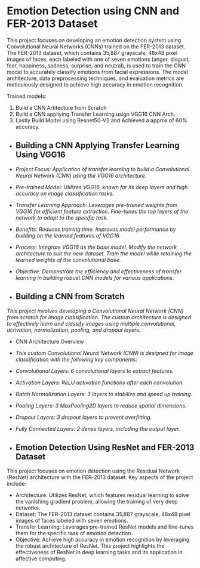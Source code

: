 # Emotion Detection using CNN and FER-2013 Dataset

This project focuses on developing an emotion detection system using Convolutional Neural Networks (CNNs) trained on the FER-2013 dataset. The FER-2013 dataset, which contains 35,887 grayscale, 48x48 pixel images of faces, each labeled with one of seven emotions (anger, disgust, fear, happiness, sadness, surprise, and neutral), is used to train the CNN model to accurately classify emotions from facial expressions. The model architecture, data preprocessing techniques, and evaluation metrics are meticulously designed to achieve high accuracy in emotion recognition.

Trained models:

1. Build a CNN Artitecture from Scratch
2. Build a CNN appliying Transfer Learning usign VGG16 CNN Arch.
3. Lastly Build Model using Resnet50-V2 and Achieved a approx of 60% accuracy.





* ## Building a CNN Applying Transfer Learning Using VGG16

* *Project Focus: Application of transfer learning to build a Convolutional Neural Network (CNN) using the VGG16 architecture.*

* *Pre-trained Model: Utilizes VGG16, known for its deep layers and high accuracy on image classification tasks.*

* *Transfer Learning Approach: Leverages pre-trained weights from VGG16 for efficient feature extraction. Fine-tunes the top layers of the network to adapt to the specific task.*

* *Benefits: Reduces training time. Improves model performance by building on the learned features of VGG16.*

* *Process: Integrate VGG16 as the base model. Modify the network architecture to suit the new dataset. Train the model while retaining the learned weights of the convolutional base.*

* *Objective: Demonstrate the efficiency and effectiveness of transfer learning in building robust CNN models for various applications.*

* ## Building a CNN from Scratch

*This project involves developing a Convolutional Neural Network (CNN) from scratch for image classification. The custom architecture is designed to effectively learn and*
*classify images using multiple convolutional, activation, normalization, pooling, and dropout layers.*

* CNN Architecture Overview
* *This custom Convolutional Neural Network (CNN) is designed for image classification with the following key components:*
* *Convolutional Layers: 6 convolutional layers to extract features.*
* *Activation Layers: ReLU activation functions after each convolution.*
* *Batch Normalization Layers: 3 layers to stabilize and speed up training.*
* *Pooling Layers: 3 MaxPooling2D layers to reduce spatial dimensions.*
* *Dropout Layers: 3 dropout layers to prevent overfitting.*
* *Fully Connected Layers: 2 dense layers, including the output layer.*


* ## Emotion Detection Using ResNet and FER-2013 Dataset
This project focuses on emotion detection using the Residual Network (ResNet) architecture with the FER-2013 dataset. Key aspects of the project include:

* Architecture: Utilizes ResNet, which features residual learning to solve the vanishing gradient problem, allowing the training of very deep networks.
* Dataset: The FER-2013 dataset contains 35,887 grayscale, 48x48 pixel images of faces labeled with seven emotions.
* Transfer Learning: Leverages pre-trained ResNet models and fine-tunes them for the specific task of emotion detection.
* Objective: Achieve high accuracy in emotion recognition by leveraging the robust architecture of ResNet.
This project highlights the effectiveness of ResNet in deep learning tasks and its application in affective computing.

